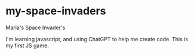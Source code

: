 # my-space-invaders
Maria's Space Invader's

I'm learning javascript, and using ChatGPT to help me create code. This is my first JS game.
